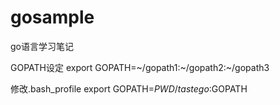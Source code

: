 # gosample
go语言学习笔记

GOPATH设定 export GOPATH=~/gopath1:~/gopath2:~/gopath3

修改.bash_profile
export GOPATH=$PWD/tastego:$GOPATH
